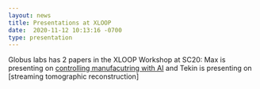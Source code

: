 ```yaml
---
layout: news
title: Presentations at XLOOP
date:  2020-11-12 10:13:16 -0700
type: presentation
---
```

Globus labs has 2 papers in the XLOOP Workshop at SC20: Max is presenting on [controlling manufacutring with AI](https://sc20.supercomputing.org/presentation/?id=ws_xloop103&sess=sess216) and Tekin is presenting on [streaming tomographic reconstruction]

